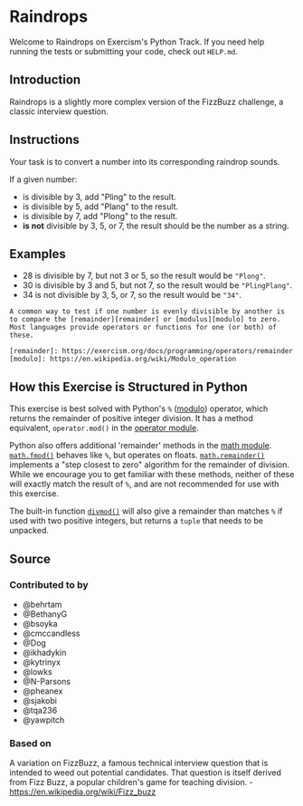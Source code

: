 # Raindrops

Welcome to Raindrops on Exercism's Python Track.
If you need help running the tests or submitting your code, check out `HELP.md`.

## Introduction

Raindrops is a slightly more complex version of the FizzBuzz challenge, a classic interview question.

## Instructions

Your task is to convert a number into its corresponding raindrop sounds.

If a given number:

- is divisible by 3, add "Pling" to the result.
- is divisible by 5, add "Plang" to the result.
- is divisible by 7, add "Plong" to the result.
- **is not** divisible by 3, 5, or 7, the result should be the number as a string.

## Examples

- 28 is divisible by 7, but not 3 or 5, so the result would be `"Plong"`.
- 30 is divisible by 3 and 5, but not 7, so the result would be `"PlingPlang"`.
- 34 is not divisible by 3, 5, or 7, so the result would be `"34"`.

~~~~exercism/note
A common way to test if one number is evenly divisible by another is to compare the [remainder][remainder] or [modulus][modulo] to zero.
Most languages provide operators or functions for one (or both) of these.

[remainder]: https://exercism.org/docs/programming/operators/remainder
[modulo]: https://en.wikipedia.org/wiki/Modulo_operation
~~~~

## How this Exercise is Structured in Python

This exercise is best solved with Python's `%` ([modulo][modulo]) operator, which returns the remainder of positive integer division.
It has a method equivalent, `operator.mod()` in the [operator module][operator-mod].


Python also offers additional 'remainder' methods in the [math module][math-module].
[`math.fmod()`][fmod] behaves like `%`, but operates on floats.
[`math.remainder()`][remainder] implements a "step closest to zero" algorithm for the remainder of division.
While we encourage you to get familiar with these methods, neither of these will exactly match the result of `%`, and are not recommended for use with this exercise.

The built-in function [`divmod()`][divmod] will also give a remainder than matches `%` if used with two positive integers, but returns a `tuple` that needs to be unpacked.

[divmod]: https://docs.python.org/3/library/functions.html#divmod
[fmod]: https://docs.python.org/3/library/math.html#math.fmod
[math-module]: https://docs.python.org/3/library/math.html
[modulo]: https://www.programiz.com/python-programming/operators#arithmetic
[operator-mod]: https://docs.python.org/3/library/operator.html#operator.mod
[remainder]: https://docs.python.org/3/library/math.html#math.remainder

## Source

### Contributed to by

- @behrtam
- @BethanyG
- @bsoyka
- @cmccandless
- @Dog
- @ikhadykin
- @kytrinyx
- @lowks
- @N-Parsons
- @pheanex
- @sjakobi
- @tqa236
- @yawpitch

### Based on

A variation on FizzBuzz, a famous technical interview question that is intended to weed out potential candidates. That question is itself derived from Fizz Buzz, a popular children's game for teaching division. - https://en.wikipedia.org/wiki/Fizz_buzz